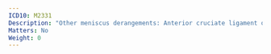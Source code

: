 ```yaml
---
ICD10: M2331
Description: "Other meniscus derangements: Anterior cruciate ligament or Anterior horn of medial meniscus"
Matters: No
Weight: 0
---
```

